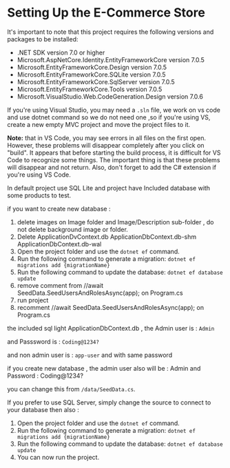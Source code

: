 # Setting Up the E-Commerce Store

It's important to note that this project requires the following versions and packages to be installed:

- .NET SDK version 7.0 or higher
- Microsoft.AspNetCore.Identity.EntityFrameworkCore version 7.0.5
- Microsoft.EntityFrameworkCore.Design version 7.0.5
- Microsoft.EntityFrameworkCore.SQLite version 7.0.5
- Microsoft.EntityFrameworkCore.SqlServer version 7.0.5
- Microsoft.EntityFrameworkCore.Tools version 7.0.5
- Microsoft.VisualStudio.Web.CodeGeneration.Design version 7.0.6

If you're using Visual Studio, you may need a `.sln` file, we work on vs code and use dotnet command so we do not need one ,so if you're using VS, create a new empty MVC project and move the project files to it.

**Note:** that in VS Code, you may see errors in all files on the first open. However, these problems will disappear completely after you click on "build". It appears that before starting the build process, it is difficult for VS Code to recognize some things. The important thing is that these problems will disappear and not return. Also, don't forget to add the C# extension if you're using VS Code.



In default project use SQL Lite and project have Included database with some products to test.

if you want to create new database : 

1. delete images on Image folder and Image/Description sub-folder , do not delete background image or folder.
2. Delete ApplicationDvContext.db ApplicationDbContext.db-shm ApplicationDbContext.db-wal
3. Open the project folder and use the `dotnet ef` command.
4. Run the following command to generate a migration: `dotnet ef migrations add {migrationName}`
6. Run the following command to update the database: `dotnet ef database update`
6. remove comment from //await SeedData.SeedUsersAndRolesAsync(app); on Program.cs
6. run project
6. recomment //await SeedData.SeedUsersAndRolesAsync(app); on Program.cs

the included sql light ApplicationDbContext.db , the  Admin user is : `Admin`

and Passsword is : `Coding@1234?`

and non admin user is : `app-user` and with same password

if you create new database , the admin user also will be : Admin and Password : Coding@1234?

you can change this from `/data/SeedData.cs`.

If you prefer to use SQL Server, simply change the source to connect to your database then also :

1. Open the project folder and use the `dotnet ef` command.
2. Run the following command to generate a migration: `dotnet ef migrations add {migrationName}`
3. Run the following command to update the database: `dotnet ef database update`
4. You can now run the project.



